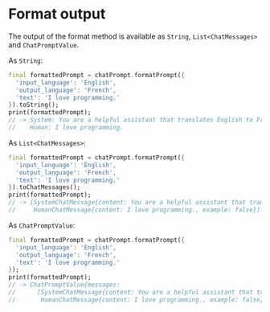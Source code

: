# Format output

The output of the format method is available as `String`, `List<ChatMessages>` 
and `ChatPromptValue`.

As `String`:

```dart
final formattedPrompt = chatPrompt.formatPrompt({
  'input_language': 'English',
  'output_language': 'French',
  'text': 'I love programming.'
}).toString();
print(formattedPrompt);
// -> System: You are a helpful assistant that translates English to French.
//    Human: I love programming.
```

As `List<ChatMessages>`:

```dart
final formattedPrompt = chatPrompt.formatPrompt({
  'input_language': 'English',
  'output_language': 'French',
  'text': 'I love programming.'
}).toChatMessages();
print(formattedPrompt);
// -> [SystemChatMessage{content: You are a helpful assistant that translates English to French.}, 
//     HumanChatMessage{content: I love programming., example: false}]
```

As `ChatPromptValue`:

```dart
final formattedPrompt = chatPrompt.formatPrompt({
  'input_language': 'English',
  'output_language': 'French',
  'text': 'I love programming.'
});
print(formattedPrompt);
// -> ChatPromptValue{messages: 
//      [SystemChatMessage{content: You are a helpful assistant that translates English to French.}, 
//       HumanChatMessage{content: I love programming., example: false}]}
```
